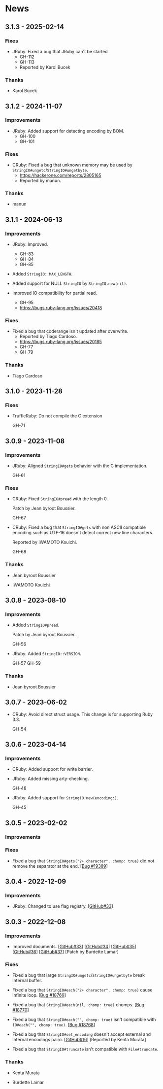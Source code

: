 # News

## 3.1.3 - 2025-02-14

### Fixes

  * JRuby: Fixed a bug that JRuby can't be started
    * GH-112
    * GH-113
    * Reported by Karol Bucek

### Thanks

  * Karol Bucek

## 3.1.2 - 2024-11-07

### Improvements

  * JRuby: Added support for detecting encoding by BOM.
    * GH-100
    * GH-101

### Fixes

  * CRuby: Fixed a bug that unknown memory may be used by
    `StringIO#ungetc`/`StringIO#ungetbyte`.
    * https://hackerone.com/reports/2805165
    * Reported by manun.

### Thanks

  * manun

## 3.1.1 - 2024-06-13

### Improvements

  * JRuby: Improved.
    * GH-83
    * GH-84
    * GH-85

  * Added `StringIO::MAX_LENGTH`.

  * Added support for NULL `StringIO` by `StringIO.new(nil)`.

  * Improved IO compatibility for partial read.
    * GH-95
    * https://bugs.ruby-lang.org/issues/20418

### Fixes

  * Fixed a bug that coderange isn't updated after overwrite.
    * Reported by Tiago Cardoso.
    * https://bugs.ruby-lang.org/issues/20185
    * GH-77
    * GH-79

### Thanks

  * Tiago Cardoso

## 3.1.0 - 2023-11-28

### Fixes

  * TruffleRuby: Do not compile the C extension

    GH-71

## 3.0.9 - 2023-11-08

### Improvements

  * JRuby: Aligned `StringIO#gets` behavior with the C implementation.

    GH-61

### Fixes

  * CRuby: Fixed `StringIO#pread` with the length 0.

    Patch by Jean byroot Boussier.

    GH-67

  * CRuby: Fixed a bug that `StringIO#gets` with non ASCII compatible
    encoding such as UTF-16 doesn't detect correct new line characters.

    Reported by IWAMOTO Kouichi.

    GH-68

### Thanks

  * Jean byroot Boussier

  * IWAMOTO Kouichi

## 3.0.8 - 2023-08-10

### Improvements

  * Added `StringIO#pread`.

    Patch by Jean byroot Boussier.

    GH-56

  * JRuby: Added `StringIO::VERSION`.

    GH-57 GH-59

### Thanks

  * Jean byroot Boussier

## 3.0.7 - 2023-06-02

  * CRuby: Avoid direct struct usage. This change is for supporting
    Ruby 3.3.

    GH-54

## 3.0.6 - 2023-04-14

### Improvements

  * CRuby: Added support for write barrier.

  * JRuby: Added missing arty-checking.

    GH-48

  * JRuby: Added support for `StringIO.new(encoding:)`.

    GH-45

## 3.0.5 - 2023-02-02

### Improvements

### Fixes

  * Fixed a bug that `StringIO#gets("2+ character", chomp: true)` did not
    remove the separator at the end.
    [[Bug #19389](https://bugs.ruby-lang.org/issues/19389)]

## 3.0.4 - 2022-12-09

### Improvements

  * JRuby: Changed to use flag registry.
    [[GitHub#33](https://github.com/ruby/stringio/pull/26)]

## 3.0.3 - 2022-12-08

### Improvements

  * Improved documents.
    [[GitHub#33](https://github.com/ruby/stringio/pull/33)]
    [[GitHub#34](https://github.com/ruby/stringio/pull/34)]
    [[GitHub#35](https://github.com/ruby/stringio/pull/35)]
    [[GitHub#36](https://github.com/ruby/stringio/pull/36)]
    [[GitHub#37](https://github.com/ruby/stringio/pull/37)]
    [Patch by Burdette Lamar]

### Fixes

  * Fixed a bug that large `StringIO#ungetc`/`StringIO#ungetbyte`
    break internal buffer.

  * Fixed a bug that `StringIO#each("2+ character", chomp: true)` cause
    infinite loop.
    [[Bug #18769](https://bugs.ruby-lang.org/issues/18769)]

  * Fixed a bug that `StringIO#each(nil, chomp: true)` chomps.
    [[Bug #18770](https://bugs.ruby-lang.org/issues/18770)]

  * Fixed a bug that `StringIO#each("", chomp: true)` isn't compatible
    with `IO#each("", chomp: true)`.
    [[Bug #18768](https://bugs.ruby-lang.org/issues/18768)]

  * Fixed a bug that `StringIO#set_encoding` doesn't accept external
    and internal encodings pairo.
    [[GitHub#16](https://github.com/ruby/stringio/issues/16)]
    [Reported by Kenta Murata]

  * Fixed a bug that `StringIO#truncate` isn't compatible with
    `File#truncate`.

### Thanks

  * Kenta Murata

  * Burdette Lamar

